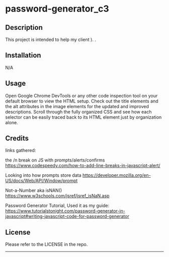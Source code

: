 # password-generator_c3

## Description
This project is intended to help my client ). .  

## Installation

N/A

## Usage

Open Google Chrome DevTools or any other code inspection tool on your default browser to view the HTML setup. Check out the title elements and the alt attributes in the image elements for the updated and improved descriptions. Scroll through the fully organized CSS and see how each selector can be easily traced back to its HTML element just by organization alone.

## Credits
links gathered:

the /n break on JS with prompts/alerts/confirms
https://www.codespeedy.com/how-to-add-line-breaks-in-javascript-alert/

Looking into how prompts store data
https://developer.mozilla.org/en-US/docs/Web/API/Window/prompt

Not-a-Number aka isNAN()
https://www.w3schools.com/jsref/jsref_isNaN.asp 

Password Generator Tutorial, Used it as my guide:
https://www.tutorialstonight.com/password-generator-in-javascript#writing-javascript-code-for-password-generator 

## License
Please refer to the LICENSE in the repo.

---